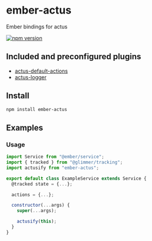 # ember-actus

Ember bindings for actus

[![npm version](https://img.shields.io/npm/v/ember-actus.svg?style=flat-square)](https://www.npmjs.com/package/ember-actus)

## Included and preconfigured plugins

- [actus-default-actions](https://github.com/EvgenyOrekhov/actus/tree/master/packages/actus-default-actions)
- [actus-logger](https://github.com/EvgenyOrekhov/actus/tree/master/packages/actus-logger)

## Install

```sh
npm install ember-actus
```

## Examples

### Usage

```js
import Service from "@ember/service";
import { tracked } from "@glimmer/tracking";
import actusify from "ember-actus";

export default class ExampleService extends Service {
  @tracked state = {...};

  actions = {...};

  constructor(...args) {
    super(...args);

    actusify(this);
  }
}
```
